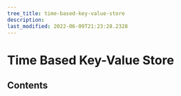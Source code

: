```yaml
---
tree_title: time-based-key-value-store
description: 
last_modified: 2022-06-09T21:23:28.2328
---
```


# Time Based Key-Value Store

## Contents
